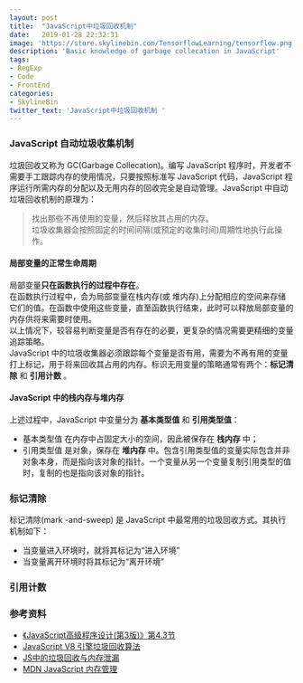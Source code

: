 ```yaml
---
layout: post
title:  "JavaScript中垃圾回收机制"
date:   2019-01-28 22:32:31
image: 'https://store.skylinebin.com/TensorflowLearning/tensorflow.png'
description: 'Basic knowledge of garbage collecation in JavaScript'
tags:
- RegExp
- Code
- FrontEnd
categories:
- SkylineBin
twitter_text: 'JavaScript中垃圾回收机制 '
---  
```


### JavaScript 自动垃圾收集机制  

垃圾回收又称为 GC(Garbage Collecation)。编写 JavaScript 程序时，开发者不需要手工跟踪内存的使用情况，只要按照标准写 JavaScript 代码，JavaScript 程序运行所需内存的分配以及无用内存的回收完全是自动管理。JavaScript 中自动垃圾回收机制的原理为：  
> 找出那些不再使用的变量，然后释放其占用的内存。  
> 垃圾收集器会按照固定的时间间隔(或预定的收集时间)周期性地执行此操作。  

#### 局部变量的正常生命周期  

局部变量**只在函数执行的过程中存在**。  
在函数执行过程中，会为局部变量在栈内存(或 堆内存)上分配相应的空间来存储它们的值。在函数中使用这些变量，直至函数执行结束，此时可以释放局部变量的内存供将来需要时使用。  
以上情况下，较容易判断变量是否有存在的必要，更复杂的情况需要更精细的变量追踪策略。  
JavaScript 中的垃圾收集器必须跟踪每个变量是否有用，需要为不再有用的变量打上标记，用于将来回收其占用的内存。标识无用变量的策略通常有两个：**标记清除** 和 **引用计数** 。

#### JavaScript 中的栈内存与堆内存  

上述过程中，JavaScript 中变量分为 **基本类型值** 和 **引用类型值**：  
- 基本类型值 在内存中占固定大小的空间，因此被保存在 **栈内存** 中；  
- 引用类型值 是对象，保存在 **堆内存** 中。包含引用类型值的变量实际包含并非对象本身，而是指向该对象的指针。一个变量从另一个变量复制引用类型的值时，复制的也是指向该对象的指针。  

### 标记清除  

标记清除(mark -and-sweep) 是 JavaScript 中最常用的垃圾回收方式。其执行机制如下：  
- 当变量进入环境时，就将其标记为“进入环境”  
- 当变量离开环境时将其标记为“离开环境”


### 引用计数  




### 参考资料  

- [《JavaScript高级程序设计(第3版)》第4.3节](https://www.amazon.cn/dp/B007OQQVMY/ref=sr_1_1?ie=UTF8&qid=1546997809&sr=8-1&keywords=JavaScript%E9%AB%98%E7%BA%A7%E7%A8%8B%E5%BA%8F%E8%AE%BE%E8%AE%A1%28%E7%AC%AC3%E7%89%88%29)  
- [JavaScript V8 引擎垃圾回收算法](https://segmentfault.com/a/1190000015265100)  
- [JS中的垃圾回收与内存泄漏](https://segmentfault.com/a/1190000012738358)  
- [MDN JavaScript 内存管理](https://developer.mozilla.org/zh-CN/docs/Web/JavaScript/Memory_Management)  

